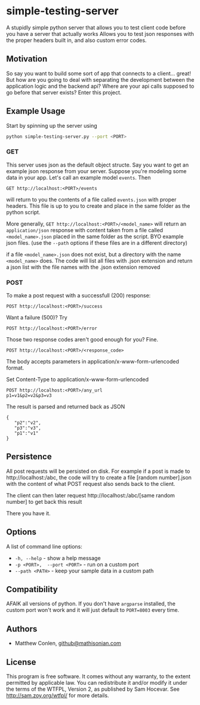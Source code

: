 simple-testing-server
=====================

A stupidly simple python server that allows you to test client code before you have a server that actually works
Allows you to test json responses with the proper headers built in, and also custom error codes.



Motivation
---

So say you want to build some sort of app that connects to a client... great! But how are you going to deal with separating the development between the application logic and the backend api? Where are your api calls supposed to go before that server exists? Enter this project.

Example Usage
---

Start by spinning up the server using

```sh
python simple-testing-server.py --port <PORT>
```

### GET

This server uses json as the default object structe. Say you want to get an example json response from your server.
Suppose you're modeling some data in your app. Let's call an example model ```events```. Then 

```GET http://localhost:<PORT>/events``` 

will return to you the contents of a 
file called ```events.json``` with proper headers. This file is up to you to create and place in the same folder as the python
script.

More generally, ```GET http://localhost:<PORT>/<model_name>``` will return an ```application/json``` response 
with content taken from a file called ```<model_name>.json``` placed in the same folder as the script.
BYO example json files. (use the ```--path``` options if these files are in a different directory)

if a file ```<model_name>.json``` does not exist, but a directory with the name ```<model_name>``` does. The code will list all files with .json
extension and return a json list with the file names with the .json extension removed

### POST

To make a post request with a successfull (200) response:

```POST http://localhost:<PORT>/success```

Want a failure (500)? Try

```POST http://localhost:<PORT>/error```

Those two response codes aren't good enough for you? Fine.

```POST http://localhost:<PORT>/<response_code>```

The body accepts parameters in application/x-www-form-urlencoded format.

Set Content-Type to application/x-www-form-urlencoded

    POST http://localhost:<PORT>/any_url
    p1=v1&p2=v2&p3=v3

The result is parsed and returned back as JSON

    {
       "p2":"v2",
       "p3":"v3",
       "p1":"v1"
    }

	
Persistence
---

All post requests will be persisted on disk. For example if a post is made to http://localhost:<PORT>/abc, the code will try to create a file
[random number].json with the content of what POST request also sends back to the client.

The client can then later request http://localhost:<PORT>/abc/[same random number] to get back this result

There you have it.

Options
---

A list of command line options:

* ```-h, --help``` - show a help message
* ```-p <PORT>,  --port <PORT>``` - run on a custom port
* ```--path <PATH>``` - keep your sample data in a custom path

Compatibility
---

AFAIK all versions of python. If you don't have ```argparse``` installed, the custom port won't
work and it will just default to ```PORT=8003``` every time.


Authors
-----

- Matthew Conlen, github@mathisonian.com

License
-----

This program is free software. It comes without any warranty, to
the extent permitted by applicable law. You can redistribute it
and/or modify it under the terms of the WTFPL, Version 2, as
published by Sam Hocevar. See http://sam.zoy.org/wtfpl/
for more details.
